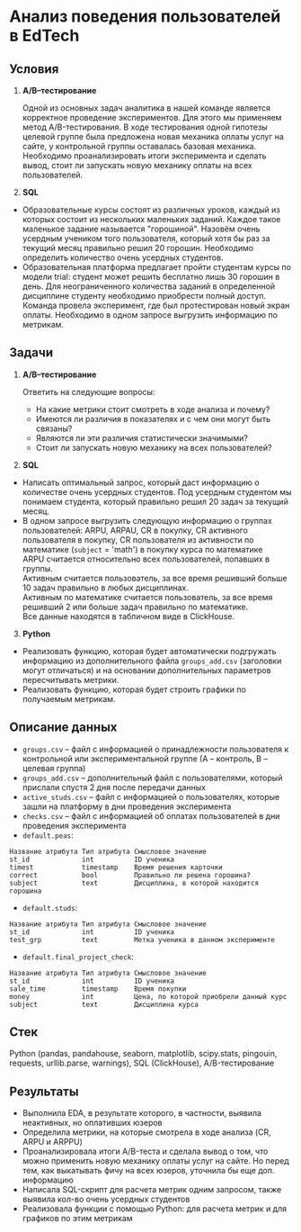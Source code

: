 # Анализ поведения пользователей в EdTech

## Условия

1. **A/B–тестирование**

   Одной из основных задач аналитика в нашей команде является корректное проведение экспериментов. Для этого мы применяем метод A/B-тестирования. В ходе тестирования одной гипотезы целевой группе была предложена новая механика оплаты услуг на сайте, у контрольной группы оставалась базовая механика. Необходимо проанализировать итоги эксперимента и сделать вывод, стоит ли запускать новую механику оплаты на всех пользователей.
3. **SQL**
- Образовательные курсы состоят из различных уроков, каждый из которых состоит из нескольких маленьких заданий. Каждое такое маленькое задание называется "горошиной". Назовём очень усердным учеником того пользователя, который хотя бы раз за текущий месяц правильно решил 20 горошин. Необходимо определить количество очень усердных студентов.
- Образовательная платформа предлагает пройти студентам курсы по модели trial: студент может решить бесплатно лишь 30 горошин в день. Для неограниченного количества заданий в определенной дисциплине студенту необходимо приобрести полный доступ. Команда провела эксперимент, где был протестирован новый экран оплаты. Необходимо в одном запросе выгрузить информацию по метрикам.

## Задачи

1. **A/B–тестирование**

   Ответить на следующие вопросы:
   - На какие метрики стоит смотреть в ходе анализа и почему?
   - Имеются ли различия в показателях и с чем они могут быть связаны?
   - Являются ли эти различия статистически значимыми?
   - Стоит ли запускать новую механику на всех пользователей?
2. **SQL**
- Написать оптимальный запрос, который даст информацию о количестве очень усердных студентов. Под усердным студентом мы понимаем студента, который правильно решил 20 задач за текущий месяц.
- В одном запросе выгрузить следующую информацию о группах пользователей: ARPU, ARPAU, CR в покупку, CR активного пользователя в покупку, CR пользователя из активности по математике (`subject` = 'math') в покупку курса по математике<br>
ARPU считается относительно всех пользователей, попавших в группы.<br>
Активным считается пользователь, за все время решивший больше 10 задач правильно в любых дисциплинах.<br>
Активным по математике считается пользователь, за все время решивший 2 или больше задач правильно по математике.<br>
Все данные находятся в табличном виде в ClickHouse.
3. **Python**
- Реализовать функцию, которая будет автоматически подгружать информацию из дополнительного файла `groups_add.csv` (заголовки могут отличаться) и на основании дополнительных параметров пересчитывать метрики.
- Реализовать функцию, которая будет строить графики по получаемым метрикам.

## Описание данных

- `groups.csv` – файл с информацией о принадлежности пользователя к контрольной или экспериментальной группе (А – контроль, B – целевая группа)
- `groups_add.csv` – дополнительный файл с пользователями, который прислали спустя 2 дня после передачи данных
- `active_studs.csv` – файл с информацией о пользователях, которые зашли на платформу в дни проведения эксперимента
- `checks.csv` – файл с информацией об оплатах пользователей в дни проведения эксперимента
- `default.peas`:
```
Название атрибута Тип атрибута Смысловое значение
st_id	          int          ID ученика
timest            timestamp    Время решения карточки
correct           bool         Правильно ли решена горошина?
subject           text         Дисциплина, в которой находится горошина
```
- `default.studs`:
```
Название атрибута Тип атрибута Смысловое значение
st_id	          int          ID ученика
test_grp          text         Метка ученика в данном эксперименте
```
- `default.final_project_check`:
```
Название атрибута Тип атрибута Смысловое значение
st_id	          int          ID ученика
sale_time         timestamp    Время покупки
money             int          Цена, по которой приобрели данный курс
subject           text         Дисциплина курса
```

## Стек

Python (pandas, pandahouse, seaborn, matplotlib, scipy.stats, pingouin, requests, urllib.parse, warnings), SQL (ClickHouse), A/B-тестирование

## Результаты

- Выполнила EDA, в результате которого, в частности, выявила неактивных, но оплативших юзеров
- Определила метрики, на которые смотрела в ходе анализа (CR, ARPU и ARPPU)
- Проанализировала итоги A/B-теста и сделала вывод о том, что можно применить новую механику оплаты услуг на сайте. Но перед тем, как выкатывать фичу на всех юзеров, уточнила бы еще доп. информацию
- Написала SQL-скрипт для расчета метрик одним запросом, также выявила кол-во очень усердных студентов
- Реализовала функции с помощью Python: для расчета метрик и для графиков по этим метрикам
